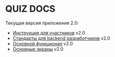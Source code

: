 # QUIZ DOCS
Текущая версия приложения 2.0:
- [Инструкция для участников](CONTRIBUTING.md) v2.0
- [Стандарты для backend разработчиков](CODERULE.md) v2.0
- [Основной функционал](BASE.md) v2.0
- [Основные экраны](SCREEN.md) v2.0

